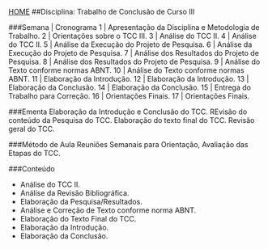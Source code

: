 [HOME](https://github.com/lucastafarelbs/Ensino-Superior-de-Informatica-GRATUITO) 
##Disciplina: Trabalho de Conclusão de Curso III

###Semana | Cronograma
1	| Apresentação da Disciplina e Metodologia de Trabalho.
2	| Orientações sobre o TCC III.
3	| Análise do TCC II.
4	| Análise do TCC II.
5	| Análise da Execução do Projeto de Pesquisa.
6	| Análise da Execução do Projeto de Pesquisa.
7	| Análise dos Resultados do Projeto de Pesquisa.
8	| Análise dos Resultados do Projeto de Pesquisa.
9	| Análise do Texto conforme normas ABNT.
10	| Análise do Texto conforme normas ABNT.
11	| Elaboração da Introdução.
12	| Elaboração da Introdução.
13	| Elaboração da Conclusão.
14	| Elaboração da Conclusão.
15	| Entrega do Trabalho para Correção.
16	| Orientações Finais.
17	| Orientações Finais.

###Ementa
Elaboração da Introdução e Conclusão do TCC. REvisão do conteúdo da Pesquisa do TCC. Elaboração do texto final do TCC. Revisão geral do TCC.

###Método de Aula
Reuniões Semanais para Orientação, Avaliação das Etapas do TCC.

###Conteúdo
- Análise do TCC II.
- Análise da Revisão Bibliográfica.
- Elaboração da Pesquisa/Resultados.
- Análise e Correção de Texto conforme norma ABNT.
- Elaboração do Texto Final do TCC.
- Elaboração da Introdução.
- Elaboração da Conclusão.